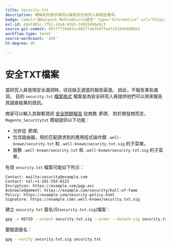 ```yaml
---
title: Security.txt
description: 瞭解如何提供資訊以幫助安全研究人員報告漏洞。
badge: label="由Kalpesh Mehta從Corra提供" type="Informative" url="https://solutionpartners.adobe.com/s/directory/detail/corra" tooltip="Kalpesh Mehta"
exl-id: ddafd03c-77b2-42e8-b593-7d655d08e9c3
source-git-commit: 95ffff39d82cc9027fa633dffedf15193040802d
workflow-type: tm+mt
source-wordcount: '155'
ht-degree: 0%

---
```


# 安全TXT檔案

當研究人員發現安全漏洞時，往往缺乏適當的報告渠道。 因此，不報告某些漏洞。 目的 `security.txt` [檔案格式](https://datatracker.ietf.org/doc/html/draft-foudil-securitytxt-09) 檔案是為安全研究人員提供他們可以用來報告其調查結果的資訊。

商家可以輸入其聯繫資訊 [安全問題報告](https://docs.magento.com/user-guide/stores/security-issue-reporting.html) 從商務 _管理_。 對於開發商而言， `Magento_Securitytxt` 模組提供以下功能：

- 允許從 _管理_。
- 包含路由器，用於匹配請求到的應用程式操作類 `.well-known/security.txt` 和 `.well-known/security.txt.sig` 的子菜單。
- 服務 `.well-known/security.txt` 和 `.well-known/security.txt.sig` 的子菜單。

有效 `security.txt` 檔案可能如下所示：

```text
Contact: mailto:security@example.com
Contact: tel:+1-201-555-0123
Encryption: https://example.com/pgp.asc
Acknowledgement: https://example.com/security/hall-of-fame
Policy: https://example.com/security-policy.html
Signature: https://example.com/.well-known/security.txt.sig
```

建立 `security.txt` 簽名(S)`security.txt.sig`)檔案：

```bash
gpg -u KEYID --output security.txt.sig --armor --detach-sig security.txt
```

要驗證簽名：

```bash
gpg --verify security.txt.sig security.txt
```
